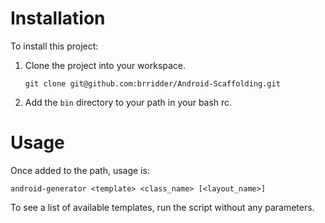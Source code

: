 # Installation

To install this project:

1. Clone the project into your workspace.
    
    `git clone git@github.com:brridder/Android-Scaffolding.git`

2. Add the `bin` directory to your path in your bash rc.


# Usage

Once added to the path, usage is:

    android-generator <template> <class_name> [<layout_name>]

To see a list of available templates, run the script without any parameters.

